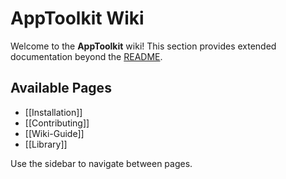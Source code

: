 # AppToolkit Wiki

Welcome to the **AppToolkit** wiki! This section provides extended documentation beyond the [README](../README.md).

## Available Pages

- [[Installation]]
- [[Contributing]]
- [[Wiki-Guide]]
- [[Library]]

Use the sidebar to navigate between pages.

